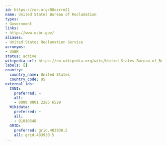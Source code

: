 ```yaml
---
id: https://ror.org/00ezrrm21
name: United States Bureau of Reclamation
types:
- Government
links:
- http://www.usbr.gov/
aliases:
- United States Reclamation Service
acronyms:
- USBR
status: active
wikipedia_url: https://en.wikipedia.org/wiki/United_States_Bureau_of_Reclamation
labels: []
country:
  country_name: United States
  country_code: US
external_ids:
  ISNI:
    preferred: ~
    all:
    - 0000 0001 2285 6529
  Wikidata:
    preferred: ~
    all:
    - Q1010548
  GRID:
    preferred: grid.483930.5
    all: grid.483930.5
...
```

